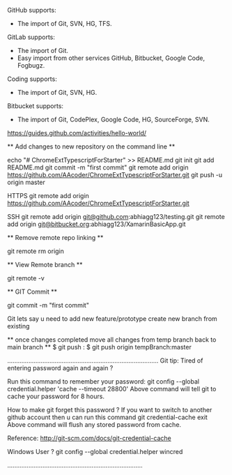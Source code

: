 GitHub supports:
- The import of Git, SVN, HG, TFS.

GitLab supports: 
- The import of Git.
- Easy import from other services GitHub, Bitbucket, Google Code, Fogbugz.

Coding supports: 
- The import of Git, SVN, HG.

Bitbucket supports:
- The import of Git, CodePlex, Google Code, HG, SourceForge, SVN.

https://guides.github.com/activities/hello-world/

** Add changes to new repository on the command line **

echo "# ChromeExtTypescriptForStarter" >> README.md
git init 
git add README.md
git commit -m "first commit"
git remote add origin https://github.com/AAcoder/ChromeExtTypescriptForStarter.git
git push -u origin master

HTTPS
git remote add origin https://github.com/AAcoder/ChromeExtTypescriptForStarter.git

SSH
git remote add origin git@github.com:abhiagg123/testing.git
git remote add origin git@bitbucket.org:abhiagg123/XamarinBasicApp.git

** Remove remote repo linking **

git remote rm origin

** View Remote branch **

git remote -v

** GIT Commit **

git commit -m "first commit"


Git 
lets say u need to add new feature/prototype
create new branch from existing

** once changes completed move all changes from temp branch back to main branch **
$ git push <remote> <local branch name>:<remote branch to push into>
$ git push origin tempBranch:master

......................................................................................
Git tip: Tired of entering password again and again ?

Run this command to remember your password:
git config --global credential.helper 'cache --timeout 28800'
Above command will tell git to cache your password for 8 hours.

How to make git forget this password ?
If you want to switch to another github account then u can run this command
git credential-cache exit
Above command will flush any stored password from cache.

Reference: http://git-scm.com/docs/git-credential-cache

Windows User ?
git config --global credential.helper wincred

.............................................................................

